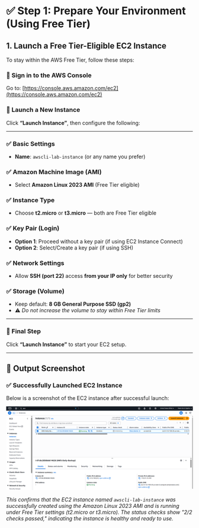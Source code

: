 # ✅ Step 1: Prepare Your Environment (Using Free Tier)

## 1. Launch a Free Tier-Eligible EC2 Instance

To stay within the AWS Free Tier, follow these steps:

### 🔹 Sign in to the AWS Console

Go to: [https://console.aws.amazon.com/ec2](https://console.aws.amazon.com/ec2)

### 🔹 Launch a New Instance

Click **“Launch Instance”**, then configure the following:

---

### ✅ Basic Settings

- **Name**: `awscli-lab-instance` (or any name you prefer)

### ✅ Amazon Machine Image (AMI)

- Select **Amazon Linux 2023 AMI** (Free Tier eligible)

### ✅ Instance Type

- Choose **t2.micro** or **t3.micro** — both are Free Tier eligible

### ✅ Key Pair (Login)

- **Option 1**: Proceed without a key pair (if using EC2 Instance Connect)
- **Option 2**: Select/Create a key pair (if using SSH)

### ✅ Network Settings

- Allow **SSH (port 22)** access **from your IP only** for better security

### ✅ Storage (Volume)

- Keep default: **8 GB General Purpose SSD (gp2)**  
- ⚠️ *Do not increase the volume to stay within Free Tier limits*

---

### 🚀 Final Step

Click **“Launch Instance”** to start your EC2 setup.

---

## 📸 Output Screenshot

### ✅ Successfully Launched EC2 Instance

Below is a screenshot of the EC2 instance after successful launch:

![EC2 Instance Screenshot](images/EC2-Instance-For-S3-Backup.png)

*This confirms that the EC2 instance named `awscli-lab-instance` was successfully created using the Amazon Linux 2023 AMI and is running under Free Tier settings (t2.micro or t3.micro). The status checks show "2/2 checks passed," indicating the instance is healthy and ready to use.*
